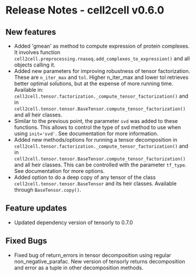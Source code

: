 # Release Notes - cell2cell v0.6.0

## New features
- Added 'gmean' as method to compute expression of protein complexes.
It involves function ```cell2cell.preprocessing.rnaseq.add_complexes_to_expression()```
and all objects calling it.
- Added new parameters for improving robustness of tensor factorization. These are
```n_iter_max``` and ```tol```. Higher n_iter_max and lower tol retrieves better optimal
solutions, but at the expense of more running time. Available in:
```cell2cell.tensor.factorization._compute_tensor_factorization()```
and in ```cell2cell.tensor.tensor.BaseTensor.compute_tensor_factorization()``` and all heir classes.
- Similar to the previous point, the parameter ```svd``` was added to these functions. This allows to control
the type of svd method to use when using ```init='svd'```. See documentation for more information.
- Added new methods/options for running a tensor decomposition in ```cell2cell.tensor.factorization._compute_tensor_factorization()```
and in ```cell2cell.tensor.tensor.BaseTensor.compute_tensor_factorization()``` and all heir classes.
 This can be controlled with the parameter ```tf_type```. See documentation for
more options.
- Added option to do a deep copy of any tensor of the class ```cell2cell.tensor.tensor.BaseTensor``` and its
heir classes. Available through ```BaseTensor.copy()```.

## Feature updates
- Updated dependency version of tensorly to 0.7.0
 
## Fixed Bugs
- Fixed bug of return_errors in tensor decomposition using regular non_negative_parafac.
 New version of tensorly returns decomposition and error as a tuple in other decomposition methods.